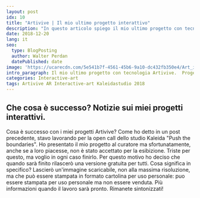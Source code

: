 ```yaml
---
layout: post
idx: 10
title: "Artivive | Il mio ultimo progetto interattivo"
description: "In questo articolo spiego il mio ultimo progetto con tecnologia Artivive. Progetto inizialmente sviluppato per Kaleida studio open call."
date: 2018-12-20
lang: it
seo:
  type: BlogPosting
  author: Walter Perdan
  datePublished: date
image: 'https://ucarecdn.com/5e541b7f-4561-45b6-9a10-dc432fb350e4/Art_is_a_joke_abstract_painting_augmented_reality_interactive_kalwalt.jpg'
intro_paragraph: Il mio ultimo progetto con tecnologia Artivive.  Progetto inizialmente sviluppato per la open call di Kaleida studio. I miei piani per questo.
categories: Interactive-art
tags: Artivive AR Interactive-art Kaleidastudio 2018
---
```

## Che cosa è successo? Notizie sui miei progetti interattivi.

Cosa è successo con i miei progetti Artivive? Come ho detto in un post precedente, stavo lavorando per la open call dello studio Kaleida "Push the boundaries". Ho presentato il mio progetto al curatore ma sfortunatamente, anche se a loro piacesse, non è stato accettato per la esibizione. Triste per questo, ma voglio in ogni caso finirlo. Per questo motivo ho deciso che quando sarà finito rilascerò una versione gratuita per tutti. Cosa significa in specifico? Lascierò un'immagine scaricabile, non alla massima risoluzione, ma che può essere stampata in formato cartolina per uso personale: puo essere stampata per uso personale ma non essere venduta. Più informazioni quando il lavoro sarà pronto. Rimanete sintonizzati!
